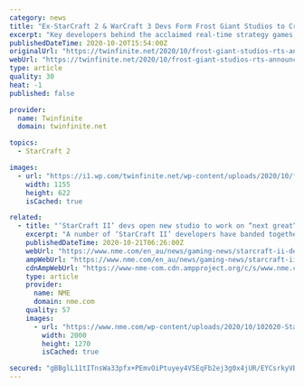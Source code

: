 ```yaml
---
category: news
title: "Ex-StarCraft 2 & WarCraft 3 Devs Form Frost Giant Studios to Create “Next Great RTS”"
excerpt: "Key developers behind the acclaimed real-time strategy games, StarCraft 2 and WarCraft 3, are forming a new game development team known as Frost Giant Studios. The team is being formed to create ..."
publishedDateTime: 2020-10-20T15:54:00Z
originalUrl: "https://twinfinite.net/2020/10/frost-giant-studios-rts-announcement/"
webUrl: "https://twinfinite.net/2020/10/frost-giant-studios-rts-announcement/"
type: article
quality: 30
heat: -1
published: false

provider:
  name: Twinfinite
  domain: twinfinite.net

topics:
  - StarCraft 2

images:
  - url: "https://i1.wp.com/twinfinite.net/wp-content/uploads/2020/10/frost-giant-studios-2.png?fit=1155%2C622&#038;ssl=1"
    width: 1155
    height: 622
    isCached: true

related:
  - title: "‘StarCraft II’ devs open new studio to work on “next great” RTS game"
    excerpt: "A number of ‘StarCraft II’ developers have banded together to open a new studio focused on PC real-time strategy games."
    publishedDateTime: 2020-10-21T06:26:00Z
    webUrl: "https://www.nme.com/en_au/news/gaming-news/starcraft-ii-devs-open-new-studio-to-work-on-next-great-rts-game-2793542"
    ampWebUrl: "https://www.nme.com/en_au/news/gaming-news/starcraft-ii-devs-open-new-studio-to-work-on-next-great-rts-game-2793542?amp"
    cdnAmpWebUrl: "https://www-nme-com.cdn.ampproject.org/c/s/www.nme.com/en_au/news/gaming-news/starcraft-ii-devs-open-new-studio-to-work-on-next-great-rts-game-2793542?amp"
    type: article
    provider:
      name: NME
      domain: nme.com
    quality: 57
    images:
      - url: "https://www.nme.com/wp-content/uploads/2020/10/102020-Starcraft-II-Blizzard-Entertainment.jpg"
        width: 2000
        height: 1270
        isCached: true

secured: "gBBglL11tITnsWa33pfx+PEmvOiPtuyey4V5EqFb2ej3g0x4jUR/EYCsrkyVB6HHjOXrsBBVaQpfkyYyh9FamEthqsrPg2xZ7j7RoZl79epldcrPM62r0PohmsngCpysgCIdoZe/pGVXWLZ/2kY3s7Zttwp6ESWPl2umuTHQMyLR+JMK1iRk4KKrMAmG4kvYoRDomRxtEUZBWf8iGZKv3a0UIlvrpoO7ktbaSuAoRGIb60JtKQ6+NRY3iyUS3MvLMPqhXo6rC6Edo84obvXLt+svX9j54N+Fh8SHK9Cz/UxWQwHZiX8jVpMDQyE0l48wG0Qxe0PaM4uGU5Uoo9WZn4d6yhCOtQgQjY5DyGjEoGI=;+TCrkPsZPrPKm6EFgNBI3A=="
---
```


